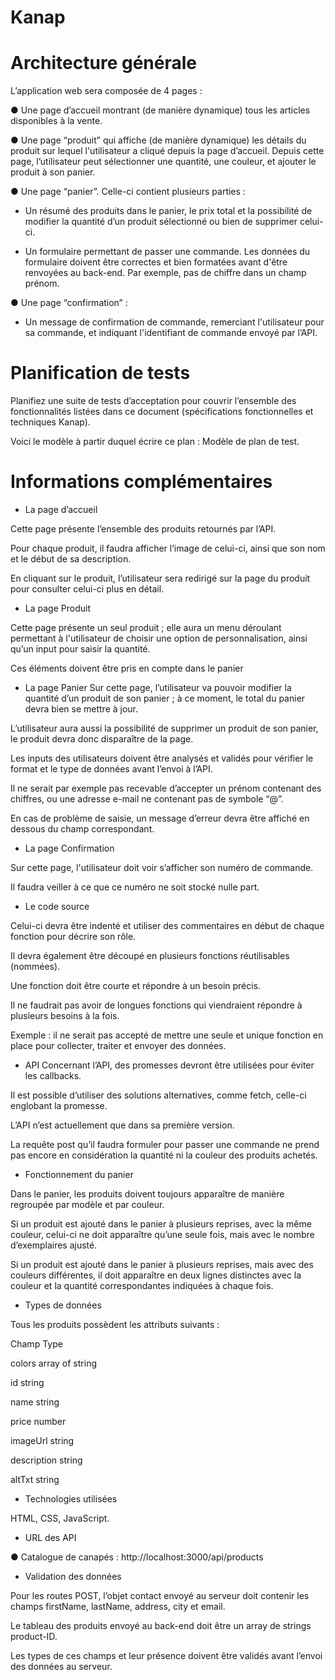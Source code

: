# Kanap #

# Architecture générale
L’application web sera composée de 4 pages :

● Une page d’accueil montrant (de manière dynamique) tous les articles disponibles à
la vente.

● Une page “produit” qui affiche (de manière dynamique) les détails du produit sur
lequel l'utilisateur a cliqué depuis la page d’accueil. Depuis cette page, l’utilisateur
peut sélectionner une quantité, une couleur, et ajouter le produit à son panier.

● Une page “panier”. Celle-ci contient plusieurs parties :
- Un résumé des produits dans le panier, le prix total et la possibilité de
modifier la quantité d’un produit sélectionné ou bien de supprimer celui-ci.

- Un formulaire permettant de passer une commande. Les données du
formulaire doivent être correctes et bien formatées avant d'être renvoyées au
back-end. Par exemple, pas de chiffre dans un champ prénom.

● Une page “confirmation” :
- Un message de confirmation de commande, remerciant l'utilisateur pour sa
commande, et indiquant l'identifiant de commande envoyé par l’API.
# Planification de tests
Planifiez une suite de tests d’acceptation pour couvrir l’ensemble des fonctionnalités listées
dans ce document (spécifications fonctionnelles et techniques Kanap).

Voici le modèle à partir duquel écrire ce plan : Modèle de plan de test.

# Informations complémentaires
- La page d’accueil

Cette page présente l’ensemble des produits retournés par l’API.

Pour chaque produit, il faudra afficher l’image de celui-ci, ainsi que son nom et le début de
sa description.

En cliquant sur le produit, l’utilisateur sera redirigé sur la page du produit pour consulter
celui-ci plus en détail.
- La page Produit

Cette page présente un seul produit ; elle aura un menu déroulant permettant à l'utilisateur
de choisir une option de personnalisation, ainsi qu’un input pour saisir la quantité. 

Ces éléments doivent être pris en compte dans le panier

- La page Panier
Sur cette page, l’utilisateur va pouvoir modifier la quantité d’un produit de son panier ; à ce
moment, le total du panier devra bien se mettre à jour.

L’utilisateur aura aussi la possibilité de supprimer un produit de son panier, le produit devra
donc disparaître de la page.

Les inputs des utilisateurs doivent être analysés et validés pour vérifier le format et le type
de données avant l’envoi à l’API. 

Il ne serait par exemple pas recevable d’accepter un
prénom contenant des chiffres, ou une adresse e-mail ne contenant pas de symbole “@”.
 
En cas de problème de saisie, un message d’erreur devra être affiché en dessous du champ
correspondant.

- La page Confirmation

Sur cette page, l'utilisateur doit voir s’afficher son numéro de commande. 

Il faudra veiller à ce que ce numéro ne soit stocké nulle part.

- Le code source

Celui-ci devra être indenté et utiliser des commentaires en début de chaque fonction pour
décrire son rôle. 

Il devra également être découpé en plusieurs fonctions réutilisables
(nommées). 

Une fonction doit être courte et répondre à un besoin précis. 

Il ne faudrait pas avoir de longues fonctions qui viendraient répondre à plusieurs besoins à la fois. 

Exemple : il ne serait pas accepté de mettre une seule et unique fonction en place pour collecter, traiter
et envoyer des données.
- API
Concernant l’API, des promesses devront être utilisées pour éviter les callbacks. 

Il est possible d’utiliser des solutions alternatives, comme fetch, celle-ci englobant la promesse.

L’API n’est actuellement que dans sa première version. 

La requête post qu’il faudra formuler pour passer une commande ne prend pas encore en considération la quantité ni la couleur des produits achetés.

- Fonctionnement du panier

Dans le panier, les produits doivent toujours apparaître de manière regroupée par modèle et
par couleur.

Si un produit est ajouté dans le panier à plusieurs reprises, avec la même couleur, celui-ci
ne doit apparaître qu’une seule fois, mais avec le nombre d’exemplaires ajusté.

Si un produit est ajouté dans le panier à plusieurs reprises, mais avec des couleurs
différentes, il doit apparaître en deux lignes distinctes avec la couleur et la quantité
correspondantes indiquées à chaque fois.

- Types de données

Tous les produits possèdent les attributs suivants :

Champ          Type

colors         array of string

id             string

name           string

price          number

imageUrl       string

description    string

altTxt         string

- Technologies utilisées

HTML, CSS, JavaScript.

- URL des API

● Catalogue de canapés : http://localhost:3000/api/products

- Validation des données

Pour les routes POST, l’objet contact envoyé au serveur doit contenir les champs firstName,
lastName, address, city et email. 

Le tableau des produits envoyé au back-end doit être un array de strings product-ID. 

Les types de ces champs et leur présence doivent être validés avant l’envoi des données au serveur.

